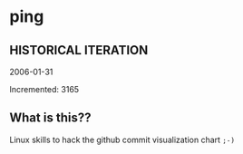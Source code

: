 # ping

## HISTORICAL ITERATION
2006-01-31

Incremented: 3165

## What is this?? 
Linux skills to hack the github commit visualization chart `;-)`
